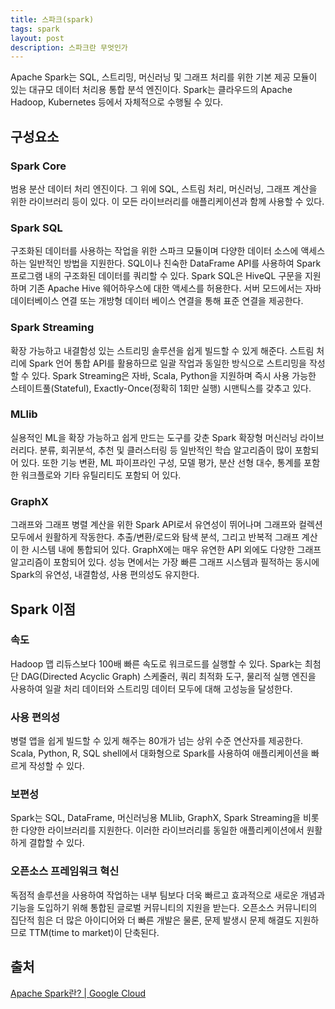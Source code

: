 ```yaml
---
title: 스파크(spark)
tags: spark
layout: post
description: 스파크란 무엇인가
---
```


Apache Spark는 SQL, 스트리밍, 머신러닝 및 그래프 처리를 위한 기본 제공 모듈이 있는 대규모 데이터 처리용 통합 분석 엔진이다. Spark는 클라우드의 Apache Hadoop, Kubernetes 등에서 자체적으로 수행될 수 있다. 

## 구성요소

### Spark Core

범용 분산 데이터 처리 엔진이다. 그 위에 SQL, 스트림 처리, 머신러닝, 그래프 계산을 위한 라이브러리 등이 있다. 이 모든 라이브러리를 애플리케이션과 함께 사용할 수 있다. 

### Spark SQL

구조화된 데이터를 사용하는 작업을 위한 스파크 모듈이며 다양한 데이터 소스에 액세스하는 일반적인 방법을 지원한다. SQL이나 친숙한 DataFrame API를 사용하여 Spark 프로그램 내의 구조화된 데이터를 쿼리할 수 있다. Spark SQL은 HiveQL 구문을 지원하며 기존 Apache Hive 웨어하우스에 대한 액세스를 허용한다. 서버 모드에서는 자바 데이터베이스 연결 또는 개방형 데이터 베이스 연결을 통해 표준 연결을 제공한다.

### Spark Streaming

확장 가능하고 내결함성 있는 스트리밍 솔루션을 쉽게 빌드할 수 있게 해준다. 스트림 처리에 Spark 언어 통합 API를 활용하므로 일괄 작업과 동일한 방식으로 스트리밍을 작성할 수 있다. Spark Streaming은 자바, Scala, Python을 지원하며 즉시 사용 가능한 스테이트풀(Stateful), Exactly-Once(정확히 1회만 실행) 시맨틱스를 갖추고 있다.

### MLlib

실용적인 ML을 확장 가능하고 쉽게 만드는 도구를 갖춘 Spark 확장형 머신러닝 라이브러리다. 분류, 회귀분석, 추천 및 클러스터링 등 일반적인 학습 알고리즘이 많이 포함되어 있다. 또한 기능 변환, ML 파이프라인 구성, 모델 평가, 분산 선형 대수, 통계를 포함한 워크플로와 기타 유틸리티도 포함되 어 있다.

### GraphX

그래프와 그래프 병렬 계산을 위한 Spark API로서 유연성이 뛰어나며 그래프와 컬렉션 모두에서 원활하게 작동한다. 추출/변환/로드와 탐색 분석, 그리고 반복적 그래프 계산이 한 시스템 내에 통합되어 있다. GraphX에는 매우 유연한 API 외에도 다양한 그래프 알고리즘이 포함되어 있다. 성능 면에서는 가장 빠른 그래프 시스템과 필적하는 동시에 Spark의 유연성, 내결함성, 사용 편의성도 유지한다.

## Spark 이점

### 속도

Hadoop 맵 리듀스보다 100배 빠른 속도로 워크로드를 실행할 수 있다. Spark는 최첨단 DAG(Directed Acyclic Graph) 스케줄러, 쿼리 최적화 도구, 물리적 실행 엔진을 사용하여 일괄 처리 데이터와 스트리밍 데이터 모두에 대해 고성능을 달성한다.

### 사용 편의성

병렬 앱을 쉽게 빌드할 수 있게 해주는 80개가 넘는 상위 수준 연산자를 제공한다. Scala, Python, R, SQL shell에서 대화형으로 Spark를 사용하여 애플리케이션을 빠르게 작성할 수 있다.

### 보편성

Spark는 SQL, DataFrame, 머신러닝용 MLlib, GraphX, Spark Streaming을 비롯한 다양한 라이브러리를 지원한다. 이러한 라이브러리를 동일한 애플리케이션에서 원활하게 결합할 수 있다.

### 오픈소스 프레임워크 혁신

독점적 솔루션을 사용하여 작업하는 내부 팀보다 더욱 빠르고 효과적으로 새로운 개념과 기능을 도입하기 위해 통합된 글로벌 커뮤니티의 지원을 받는다. 오픈소스 커뮤니티의 집단적 힘은 더 많은 아이디어와 더 빠른 개발은 물론, 문제 발생시 문제 해결도 지원하므로 TTM(time to market)이 단축된다.

## 출처

[Apache Spark란?  | Google Cloud](https://cloud.google.com/learn/what-is-apache-spark?hl=ko)